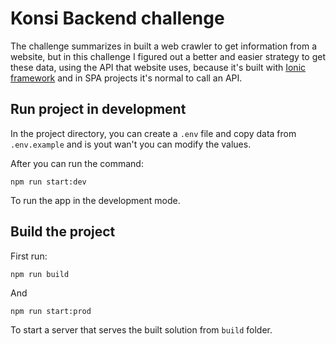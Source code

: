 # Konsi Backend challenge

The challenge summarizes in built a web crawler to get information from a website, but in this challenge I figured out a better and easier strategy to get these data, using the API that website uses, because it's built with [Ionic framework](https://github.com/ionic-team/ionic-framework) and in SPA projects it's normal to call an API.

## Run project in development

In the project directory, you can create a `.env` file and copy data from `.env.example` and is yout wan't you can modify the values.

After you can run the command:

`npm run start:dev`

To run the app in the development mode.

## Build the project

First run:

`npm run build`

And

`npm run start:prod`

To start a server that serves the built solution from `build` folder.